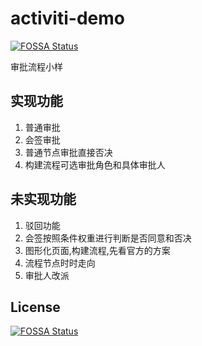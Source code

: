 # activiti-demo
[![FOSSA Status](https://app.fossa.io/api/projects/git%2Bgithub.com%2F1990lsf%2Factiviti-demo.svg?type=shield)](https://app.fossa.io/projects/git%2Bgithub.com%2F1990lsf%2Factiviti-demo?ref=badge_shield)

审批流程小样
## 实现功能
1. 普通审批
2. 会签审批
3. 普通节点审批直接否决
4. 构建流程可选审批角色和具体审批人
## 未实现功能
1. 驳回功能
2. 会签按照条件权重进行判断是否同意和否决
3. 图形化页面,构建流程,先看官方的方案
4. 流程节点时时走向
5. 审批人改派



## License
[![FOSSA Status](https://app.fossa.io/api/projects/git%2Bgithub.com%2F1990lsf%2Factiviti-demo.svg?type=large)](https://app.fossa.io/projects/git%2Bgithub.com%2F1990lsf%2Factiviti-demo?ref=badge_large)